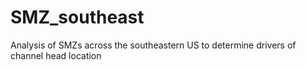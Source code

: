 # SMZ_southeast
Analysis of SMZs across the southeastern US to determine drivers of channel head location
